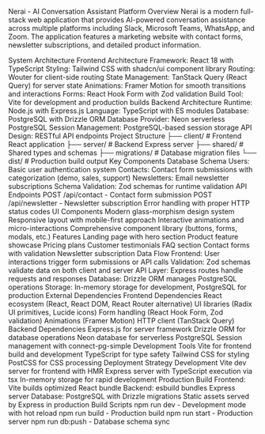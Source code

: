 Nerai - AI Conversation Assistant Platform
Overview
Nerai is a modern full-stack web application that provides AI-powered conversation assistance across multiple platforms including Slack, Microsoft Teams, WhatsApp, and Zoom. The application features a marketing website with contact forms, newsletter subscriptions, and detailed product information.

System Architecture
Frontend Architecture
Framework: React 18 with TypeScript
Styling: Tailwind CSS with shadcn/ui component library
Routing: Wouter for client-side routing
State Management: TanStack Query (React Query) for server state
Animations: Framer Motion for smooth transitions and interactions
Forms: React Hook Form with Zod validation
Build Tool: Vite for development and production builds
Backend Architecture
Runtime: Node.js with Express.js
Language: TypeScript with ES modules
Database: PostgreSQL with Drizzle ORM
Database Provider: Neon serverless PostgreSQL
Session Management: PostgreSQL-based session storage
API Design: RESTful API endpoints
Project Structure
├── client/          # Frontend React application
├── server/          # Backend Express server
├── shared/          # Shared types and schemas
├── migrations/      # Database migration files
└── dist/           # Production build output
Key Components
Database Schema
Users: Basic user authentication system
Contacts: Contact form submissions with categorization (demo, sales, support)
Newsletters: Email newsletter subscriptions
Schema Validation: Zod schemas for runtime validation
API Endpoints
POST /api/contact - Contact form submission
POST /api/newsletter - Newsletter subscription
Error handling with proper HTTP status codes
UI Components
Modern glass-morphism design system
Responsive layout with mobile-first approach
Interactive animations and micro-interactions
Comprehensive component library (buttons, forms, modals, etc.)
Features
Landing page with hero section
Product feature showcase
Pricing plans
Customer testimonials
FAQ section
Contact forms with validation
Newsletter subscription
Data Flow
Frontend: User interactions trigger form submissions or API calls
Validation: Zod schemas validate data on both client and server
API Layer: Express routes handle requests and responses
Database: Drizzle ORM manages PostgreSQL operations
Storage: In-memory storage for development, PostgreSQL for production
External Dependencies
Frontend Dependencies
React ecosystem (React, React DOM, React Router alternative)
UI libraries (Radix UI primitives, Lucide icons)
Form handling (React Hook Form, Zod validation)
Animations (Framer Motion)
HTTP client (TanStack Query)
Backend Dependencies
Express.js for server framework
Drizzle ORM for database operations
Neon database for serverless PostgreSQL
Session management with connect-pg-simple
Development Tools
Vite for frontend build and development
TypeScript for type safety
Tailwind CSS for styling
PostCSS for CSS processing
Deployment Strategy
Development
Vite dev server for frontend with HMR
Express server with TypeScript execution via tsx
In-memory storage for rapid development
Production Build
Frontend: Vite builds optimized React bundle
Backend: esbuild bundles Express server
Database: PostgreSQL with Drizzle migrations
Static assets served by Express in production
Build Scripts
npm run dev - Development mode with hot reload
npm run build - Production build
npm run start - Production server
npm run db:push - Database schema sync
